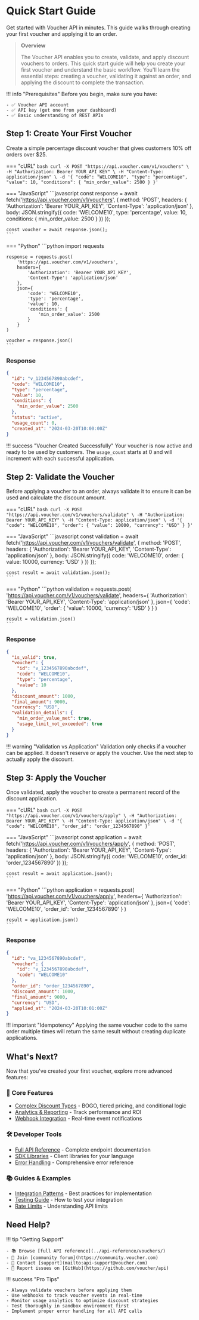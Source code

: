 # Quick Start Guide

Get started with Voucher API in minutes. This guide walks through creating your first voucher and applying it to an order.

> **Overview**
> 
> The Voucher API enables you to create, validate, and apply discount vouchers to orders. This quick start guide will help you create your first voucher and understand the basic workflow. You'll learn the essential steps: creating a voucher, validating it against an order, and applying the discount to complete the transaction.

!!! info "Prerequisites"
    Before you begin, make sure you have:
    
    - ✅ Voucher API account
    - ✅ API key (get one from your dashboard)
    - ✅ Basic understanding of REST APIs

## Step 1: Create Your First Voucher

Create a simple percentage discount voucher that gives customers 10% off orders over $25.

=== "cURL"
    ```bash
    curl -X POST "https://api.voucher.com/v1/vouchers" \
      -H "Authorization: Bearer YOUR_API_KEY" \
      -H "Content-Type: application/json" \
      -d '{
        "code": "WELCOME10",
        "type": "percentage",
        "value": 10,
        "conditions": {
          "min_order_value": 2500
        }
      }'
    ```

=== "JavaScript"
    ```javascript
    const response = await fetch('https://api.voucher.com/v1/vouchers', {
      method: 'POST',
      headers: {
        'Authorization': 'Bearer YOUR_API_KEY',
        'Content-Type': 'application/json'
      },
      body: JSON.stringify({
        code: 'WELCOME10',
        type: 'percentage',
        value: 10,
        conditions: {
          min_order_value: 2500
        }
      })
    });
    
    const voucher = await response.json();
    ```

=== "Python"
    ```python
    import requests

    response = requests.post(
        'https://api.voucher.com/v1/vouchers',
        headers={
            'Authorization': 'Bearer YOUR_API_KEY',
            'Content-Type': 'application/json'
        },
        json={
            'code': 'WELCOME10',
            'type': 'percentage',
            'value': 10,
            'conditions': {
                'min_order_value': 2500
            }
        }
    )
    
    voucher = response.json()
    ```

### Response

```json
{
  "id": "v_1234567890abcdef",
  "code": "WELCOME10",
  "type": "percentage",
  "value": 10,
  "conditions": {
    "min_order_value": 2500
  },
  "status": "active",
  "usage_count": 0,
  "created_at": "2024-03-20T10:00:00Z"
}
```

!!! success "Voucher Created Successfully"
    Your voucher is now active and ready to be used by customers. The `usage_count` starts at 0 and will increment with each successful application.

## Step 2: Validate the Voucher

Before applying a voucher to an order, always validate it to ensure it can be used and calculate the discount amount.

=== "cURL"
    ```bash
    curl -X POST "https://api.voucher.com/v1/vouchers/validate" \
      -H "Authorization: Bearer YOUR_API_KEY" \
      -H "Content-Type: application/json" \
      -d '{
        "code": "WELCOME10",
        "order": {
          "value": 10000,
          "currency": "USD"
        }
      }'
    ```

=== "JavaScript"
    ```javascript
    const validation = await fetch('https://api.voucher.com/v1/vouchers/validate', {
      method: 'POST',
      headers: {
        'Authorization': 'Bearer YOUR_API_KEY',
        'Content-Type': 'application/json'
      },
      body: JSON.stringify({
        code: 'WELCOME10',
        order: {
          value: 10000,
          currency: 'USD'
        }
      })
    });
    
    const result = await validation.json();
    ```

=== "Python"
    ```python
    validation = requests.post(
        'https://api.voucher.com/v1/vouchers/validate',
        headers={
            'Authorization': 'Bearer YOUR_API_KEY',
            'Content-Type': 'application/json'
        },
        json={
            'code': 'WELCOME10',
            'order': {
                'value': 10000,
                'currency': 'USD'
            }
        }
    )
    
    result = validation.json()
    ```

### Response

```json
{
  "is_valid": true,
  "voucher": {
    "id": "v_1234567890abcdef",
    "code": "WELCOME10",
    "type": "percentage",
    "value": 10
  },
  "discount_amount": 1000,
  "final_amount": 9000,
  "currency": "USD",
  "validation_details": {
    "min_order_value_met": true,
    "usage_limit_not_exceeded": true
  }
}
```

!!! warning "Validation vs Application"
    Validation only checks if a voucher can be applied. It doesn't reserve or apply the voucher. Use the next step to actually apply the discount.

## Step 3: Apply the Voucher

Once validated, apply the voucher to create a permanent record of the discount application.

=== "cURL"
    ```bash
    curl -X POST "https://api.voucher.com/v1/vouchers/apply" \
      -H "Authorization: Bearer YOUR_API_KEY" \
      -H "Content-Type: application/json" \
      -d '{
        "code": "WELCOME10",
        "order_id": "order_1234567890"
      }'
    ```

=== "JavaScript"
    ```javascript
    const application = await fetch('https://api.voucher.com/v1/vouchers/apply', {
      method: 'POST',
      headers: {
        'Authorization': 'Bearer YOUR_API_KEY',
        'Content-Type': 'application/json'
      },
      body: JSON.stringify({
        code: 'WELCOME10',
        order_id: 'order_1234567890'
      })
    });
    
    const result = await application.json();
    ```

=== "Python"
    ```python
    application = requests.post(
        'https://api.voucher.com/v1/vouchers/apply',
        headers={
            'Authorization': 'Bearer YOUR_API_KEY',
            'Content-Type': 'application/json'
        },
        json={
            'code': 'WELCOME10',
            'order_id': 'order_1234567890'
        }
    )
    
    result = application.json()
    ```

### Response

```json
{
  "id": "va_1234567890abcdef",
  "voucher": {
    "id": "v_1234567890abcdef",
    "code": "WELCOME10"
  },
  "order_id": "order_1234567890",
  "discount_amount": 1000,
  "final_amount": 9000,
  "currency": "USD",
  "applied_at": "2024-03-20T10:01:00Z"
}
```

!!! important "Idempotency"
    Applying the same voucher code to the same order multiple times will return the same result without creating duplicate applications.

## What's Next?

Now that you've created your first voucher, explore more advanced features:

### 🎯 **Core Features**
- [Complex Discount Types](../guides/complex-discounts/) - BOGO, tiered pricing, and conditional logic
- [Analytics & Reporting](../api-reference/analytics/) - Track performance and ROI
- [Webhook Integration](../reference/webhooks/) - Real-time event notifications

### 🛠️ **Developer Tools**
- [Full API Reference](../api-reference/vouchers/) - Complete endpoint documentation
- [SDK Libraries](../sdks/javascript/) - Client libraries for your language
- [Error Handling](../reference/errors/) - Comprehensive error reference

### 📚 **Guides & Examples**
- [Integration Patterns](../guides/integration-patterns/) - Best practices for implementation
- [Testing Guide](../sdks/testing/) - How to test your integration
- [Rate Limits](../reference/rate-limits/) - Understanding API limits

## Need Help?

!!! tip "Getting Support"
    
    - 📚 Browse [full API reference](../api-reference/vouchers/)
    - 💬 Join [community forum](https://community.voucher.com)
    - 📧 Contact [support](mailto:api-support@voucher.com)
    - 🐛 Report issues on [GitHub](https://github.com/voucher/api)

!!! success "Pro Tips"
    
    - Always validate vouchers before applying them
    - Use webhooks to track voucher events in real-time
    - Monitor usage analytics to optimize discount strategies
    - Test thoroughly in sandbox environment first
    - Implement proper error handling for all API calls